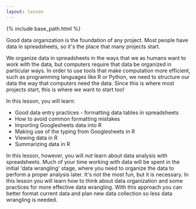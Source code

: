 ```yaml
---
layout: lesson
---
```


{% include base_path.html %}

Good data organization is the foundation of any project. Most
people have data in spreadsheets, so it's the place that many
projects start.

We organize data in spreadsheets in the ways that we as humans want to work with the data,
but computers require that data be organized in particular ways. In order
to use tools that make computation more efficient, such as programming
languages like R or Python, we need to structure our data the way that
computers need the data. Since this is where most projects start,
this is where we want to start too!

In this lesson, you will learn:

- Good data entry practices - formatting data tables in spreadsheets
- How to avoid common formatting mistakes
- Importing Googlesheets data into R
- Making use of the typing from Googlesheets in R
- Viewing data in R
- Summarizing data in R

In this lesson, however, you will *not* learn about data analysis with spreadsheets.
Much of your time working with data will be spent in the initial 'data wrangling'
stage, where you need to organize the data to perform a proper analysis later.
It's not the most fun, but it is necessary. In this lesson you will
learn how to think about data organization and some practices for more
effective data wrangling. With this approach you can better format current data
and plan new data collection so less data wrangling is needed.
